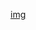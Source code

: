 [img](assets/svgs/all.svg)

<!-- <div style="width: 100%;">
  <img src="assets/svgs/all.svg" style="width: 100%;">
</div> -->
